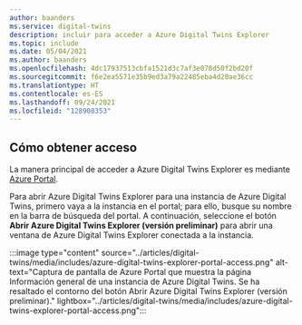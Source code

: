 ```yaml
---
author: baanders
ms.service: digital-twins
description: incluir para acceder a Azure Digital Twins Explorer
ms.topic: include
ms.date: 05/04/2021
ms.author: baanders
ms.openlocfilehash: 4dc17937513cbfa1521d3c7af3e078d50f2bd20f
ms.sourcegitcommit: f6e2ea5571e35b9ed3a79a22485eba4d20ae36cc
ms.translationtype: HT
ms.contentlocale: es-ES
ms.lasthandoff: 09/24/2021
ms.locfileid: "128908353"
---
```

## <a name="how-to-access"></a>Cómo obtener acceso

La manera principal de acceder a Azure Digital Twins Explorer es mediante [Azure Portal](https://portal.azure.com).

Para abrir Azure Digital Twins Explorer para una instancia de Azure Digital Twins, primero vaya a la instancia en el portal; para ello, busque su nombre en la barra de búsqueda del portal. A continuación, seleccione el botón **Abrir Azure Digital Twins Explorer (versión preliminar)** para abrir una ventana de Azure Digital Twins Explorer conectada a la instancia.

:::image type="content" source="../articles/digital-twins/media/includes/azure-digital-twins-explorer-portal-access.png" alt-text="Captura de pantalla de Azure Portal que muestra la página Información general de una instancia de Azure Digital Twins. Se ha resaltado el contorno del botón Abrir Azure Digital Twins Explorer (versión preliminar)." lightbox="../articles/digital-twins/media/includes/azure-digital-twins-explorer-portal-access.png":::

